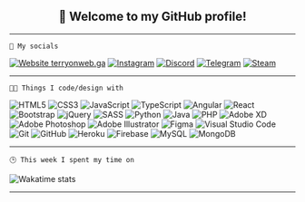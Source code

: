<h2 align="center">👋 Welcome to my GitHub profile!</h2>

-----

 ```
💬 My socials
 ```

[![Website terryonweb.ga](https://img.shields.io/website-up-down-green-red/https/terryonweb.ga.svg?style=flat-square)](https://terryonweb.ga/) <a href="https://www.instagram.com/_t3rry4/"><img alt="Instagram" src="https://img.shields.io/badge/_t3rry4-%23E4405F.svg?style=flat-square&logo=Instagram&logoColor=white"/></a> <a href="https://discord.com/invite/E7FkdF9"><img alt="Discord" src="https://img.shields.io/badge/memesquad-%237289DA.svg?style=flat-square&logo=discord&logoColor=white"/></a> <a href="https://t.me/t3rry4"><img alt="Telegram" src="https://img.shields.io/badge/Telegram-2CA5E0?style=flat-square&logo=telegram&logoColor=white" /></a> <a href="https://steamcommunity.com/id/t3rry4/"><img alt="Steam" src="https://img.shields.io/badge/steam-%23000000.svg?style=flat-square&logo=steam&logoColor=white"/></a> 

-----

```
👨‍💻 Things I code/design with
```

<img alt="HTML5"  src="https://img.shields.io/badge/html5-%23E34F26.svg?style=flat-square&logo=html5&logoColor=white"/> <img alt="CSS3"  src="https://img.shields.io/badge/css3-%231572B6.svg?style=flat-square&logo=css3&logoColor=white"/> <img alt="JavaScript"  src="https://img.shields.io/badge/javascript-%23323330.svg?style=flat-square&logo=javascript&logoColor=%23F7DF1E"/> <img alt="TypeScript"  src="https://img.shields.io/badge/typescript-%23007ACC.svg?style=flat-square&logo=typescript&logoColor=white"/> <img alt="Angular" src="https://img.shields.io/badge/angular-%23DD0031.svg?style=flat-square&logo=angular&logoColor=white"/> <img alt="React" src="https://img.shields.io/badge/react-%2320232a.svg?style=flat-square&logo=react&logoColor=%2361DAFB"/> <img alt="Bootstrap" src="https://img.shields.io/badge/bootstrap-%23563D7C.svg?style=flat-square&logo=bootstrap&logoColor=white"/> <img alt="jQuery" src="https://img.shields.io/badge/jquery-%230769AD.svg?style=flat-square&logo=jquery&logoColor=white"/> <img alt="SASS" src="https://img.shields.io/badge/SASS-hotpink.svg?style=flat-square&logo=SASS&logoColor=white"/> <img alt="Python" src="https://img.shields.io/badge/python-%2314354C.svg?style=flat-square&logo=python&logoColor=white"/> <img alt="Java" src="https://img.shields.io/badge/java-%23ED8B00.svg?style=flat-square&logo=java&logoColor=white"/> <img alt="PHP" src="https://img.shields.io/badge/php-%23777BB4.svg?style=flat-square&logo=php&logoColor=white"/> <img alt="Adobe XD" src="https://img.shields.io/badge/adobexd-%23FF26BE.svg?style=flat-square&logo=adobexd&logoColor=white"/> <img alt="Adobe Photoshop" src="https://img.shields.io/badge/adobephotoshop-%2331A8FF.svg?style=flat-square&logo=adobephotoshop&logoColor=white"/> <img alt="Adobe Illustrator" src="https://img.shields.io/badge/adobeillustrator-%23FF9A00.svg?style=flat-square&logo=adobeillustrator&logoColor=white"/> <img alt="Figma" src="https://img.shields.io/badge/figma-%23F24E1E.svg?style=flat-square&logo=figma&logoColor=white"/> <img alt="Visual Studio Code" src="https://img.shields.io/badge/VisualStudioCode-0078d7.svg?style=flat-square&logo=visual-studio-code&logoColor=white"/> <img alt="Git" src="https://img.shields.io/badge/git-%23F05033.svg?style=flat-square&logo=git&logoColor=white"/> <img alt="GitHub" src="https://img.shields.io/badge/github-%23121011.svg?style=flat-square&logo=github&logoColor=white"/> <img alt="Heroku" src="https://img.shields.io/badge/heroku-%23430098.svg?style=flat-square&logo=heroku&logoColor=white"/> <img alt="Firebase" src="https://img.shields.io/badge/firebase-%23039BE5.svg?style=flat-square&logo=firebase"/> <img alt="MySQL" src="https://img.shields.io/badge/mysql-%2300f.svg?style=flat-square&logo=mysql&logoColor=white"/> <img alt="MongoDB" src ="https://img.shields.io/badge/MongoDB-%234ea94b.svg?style=flat-square&logo=mongodb&logoColor=white"/>

-----

```
🕒 This week I spent my time on
```

![Wakatime stats](https://github-readme-stats.vercel.app/api/wakatime?username=t3rry4?hide_title=true)

-----
